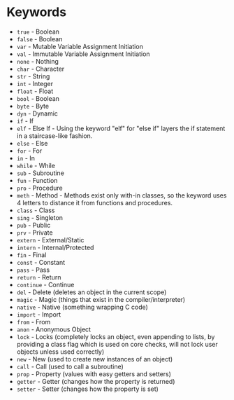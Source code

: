 # Keywords

* `true` - Boolean
* `false` - Boolean
* `var` - Mutable Variable Assignment Initiation
* `val` - Immutable Variable Assignment Initiation
* `none` - Nothing
* `char` - Character
* `str` - String
* `int` - Integer
* `float` - Float
* `bool` - Boolean
* `byte` - Byte
* `dyn` - Dynamic
* `if` - If
* `elf` - Else If - Using the keyword "elf" for "else if" layers the if statement in a staircase-like fashion.
* `else` - Else
* `for` - For
* `in` - In
* `while` - While
* `sub` - Subroutine
* `fun` - Function
* `pro` - Procedure
* `meth` - Method - Methods exist only with-in classes, so the keyword uses 4 letters to distance it from functions and procedures.
* `class` - Class
* `sing` - Singleton
* `pub` - Public
* `prv` - Private
* `extern` - External/Static
* `intern` - Internal/Protected
* `fin` - Final
* `const` - Constant
* `pass` - Pass
* `return` - Return
* `continue` - Continue
* `del` - Delete \(deletes an object in the current scope\)
* `magic` - Magic \(things that exist in the compiler/interpreter\)
* `native` - Native \(something wrapping C code\)
* `import` - Import
* `from` - From
* `anon` - Anonymous Object
* `lock` - Locks \(completely locks an object, even appending to lists, by providing a class flag which is used on core checks, will not lock user objects unless used correctly\)
* `new` - New \(used to create new instances of an object\)
* `call` - Call \(used to call a subroutine\)
* `prop` - Property \(values with easy getters and setters\)
* `getter` - Getter \(changes how the property is returned\)
* `setter` - Setter \(changes how the property is set\)

